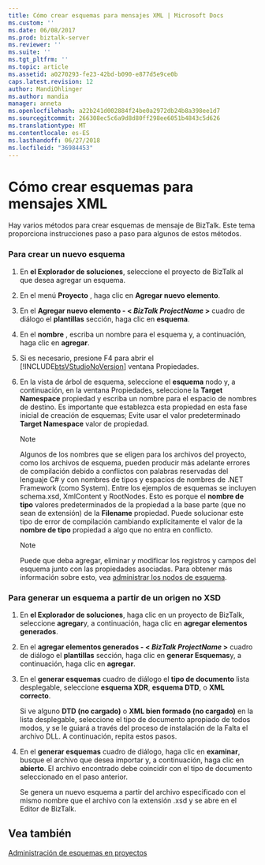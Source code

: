 ```yaml
---
title: Cómo crear esquemas para mensajes XML | Microsoft Docs
ms.custom: ''
ms.date: 06/08/2017
ms.prod: biztalk-server
ms.reviewer: ''
ms.suite: ''
ms.tgt_pltfrm: ''
ms.topic: article
ms.assetid: a0270293-fe23-42bd-b090-e877d5e9ce0b
caps.latest.revision: 12
author: MandiOhlinger
ms.author: mandia
manager: anneta
ms.openlocfilehash: a22b241d002884f24be0a2972db24b8a398ee1d7
ms.sourcegitcommit: 266308ec5c6a9d8d80ff298ee6051b4843c5d626
ms.translationtype: MT
ms.contentlocale: es-ES
ms.lasthandoff: 06/27/2018
ms.locfileid: "36984453"
---
```

# <a name="how-to-create-schemas-for-xml-messages"></a>Cómo crear esquemas para mensajes XML
Hay varios métodos para crear esquemas de mensaje de BizTalk. Este tema proporciona instrucciones paso a paso para algunos de estos métodos.  
  
### <a name="to-create-a-new-schema"></a>Para crear un nuevo esquema  
  
1. En **el Explorador de soluciones**, seleccione el proyecto de BizTalk al que desea agregar un esquema.  
  
2. En el menú **Proyecto** , haga clic en **Agregar nuevo elemento**.  
  
3. En el **Agregar nuevo elemento - \< *BizTalk ProjectName* \>**  cuadro de diálogo el **plantillas** sección, haga clic en **esquema**.  
  
4. En el **nombre** , escriba un nombre para el esquema y, a continuación, haga clic en **agregar**.  
  
5. Si es necesario, presione F4 para abrir el [!INCLUDE[btsVStudioNoVersion](../includes/btsvstudionoversion-md.md)] ventana Propiedades.  
  
6. En la vista de árbol de esquema, seleccione el **esquema** nodo y, a continuación, en la ventana Propiedades, seleccione la **Target Namespace** propiedad y escriba un nombre para el espacio de nombres de destino. Es importante que establezca esta propiedad en esta fase inicial de creación de esquemas; Evite usar el valor predeterminado **Target Namespace** valor de propiedad.  
  
   > [!NOTE]
   >  Algunos de los nombres que se eligen para los archivos del proyecto, como los archivos de esquema, pueden producir más adelante errores de compilación debido a conflictos con palabras reservadas del lenguaje C# y con nombres de tipos y espacios de nombres de .NET Framework (como System). Entre los ejemplos de esquemas se incluyen schema.xsd, XmlContent y RootNodes. Esto es porque el **nombre de tipo** valores predeterminados de la propiedad a la base parte (que no sean de extensión) de la **Filename** propiedad. Puede solucionar este tipo de error de compilación cambiando explícitamente el valor de la **nombre de tipo** propiedad a algo que no entra en conflicto.  
  
   > [!NOTE]
   >  Puede que deba agregar, eliminar y modificar los registros y campos del esquema junto con las propiedades asociadas. Para obtener más información sobre esto, vea [administrar los nodos de esquema](../core/managing-the-nodes-within-a-schema.md).  
  
### <a name="to-generate-a-schema-from-a-non-xsd-source"></a>Para generar un esquema a partir de un origen no XSD  
  
1.  En **el Explorador de soluciones**, haga clic en un proyecto de BizTalk, seleccione **agregar**y, a continuación, haga clic en **agregar elementos generados**.  
  
2.  En el **agregar elementos generados - \< *BizTalk ProjectName* \>**  cuadro de diálogo el **plantillas** sección, haga clic en **generar Esquemas**y, a continuación, haga clic en **agregar**.  
  
3.  En el **generar esquemas** cuadro de diálogo el **tipo de documento** lista desplegable, seleccione **esquema XDR**, **esquema DTD**, o **XML correcto**.  
  
     Si ve alguno **DTD (no cargado)** o **XML bien formado (no cargado)** en la lista desplegable, seleccione el tipo de documento apropiado de todos modos, y se le guiará a través del proceso de instalación de la Falta el archivo DLL. A continuación, repita estos pasos.  
  
4.  En el **generar esquemas** cuadro de diálogo, haga clic en **examinar**, busque el archivo que desea importar y, a continuación, haga clic en **abierto**. El archivo encontrado debe coincidir con el tipo de documento seleccionado en el paso anterior.  
  
     Se genera un nuevo esquema a partir del archivo especificado con el mismo nombre que el archivo con la extensión .xsd y se abre en el Editor de BizTalk.  
  
## <a name="see-also"></a>Vea también  
 [Administración de esquemas en proyectos](../core/managing-schemas-within-projects.md)